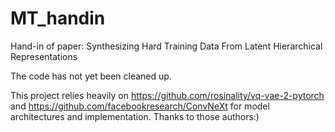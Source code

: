 # MT_handin
Hand-in of paper:
Synthesizing Hard Training Data From Latent Hierarchical Representations

The code has not yet been cleaned up.

This project relies heavily on https://github.com/rosinality/vq-vae-2-pytorch and https://github.com/facebookresearch/ConvNeXt for model architectures and implementation.
Thanks to those authors:)
